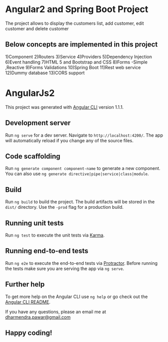# Angular2 and Spring Boot Project

The project allows to display the customers list, add customer, edit customer and delete customer 
## Below concepts are implemented in this project

1)Component 
2)Routers
3)Service
4)Providers 
5)Dependency Injection 
6)Event handling
7)HTML 5 and Bootstrap and CSS 
8)Forms -Simple ,Reactive 
9)Forms Validations 
10)Spring Boot 
11)Rest web service
12)Dummy database
13)CORS support

# AngularJs2

This project was generated with [Angular CLI](https://github.com/angular/angular-cli) version 1.1.1.

## Development server

Run `ng serve` for a dev server. Navigate to `http://localhost:4200/`. The app will automatically reload if you change any of the source files.

## Code scaffolding

Run `ng generate component component-name` to generate a new component. You can also use `ng generate directive|pipe|service|class|module`.

## Build

Run `ng build` to build the project. The build artifacts will be stored in the `dist/` directory. Use the `-prod` flag for a production build.

## Running unit tests

Run `ng test` to execute the unit tests via [Karma](https://karma-runner.github.io).

## Running end-to-end tests

Run `ng e2e` to execute the end-to-end tests via [Protractor](http://www.protractortest.org/).
Before running the tests make sure you are serving the app via `ng serve`.

## Further help

To get more help on the Angular CLI use `ng help` or go check out the [Angular CLI README](https://github.com/angular/angular-cli/blob/master/README.md).


If you have any questions, please an email me at dharmendra.pawar@gmail.com

## Happy coding!
